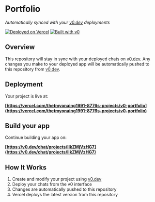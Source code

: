 # Portfolio

*Automatically synced with your [v0.dev](https://v0.dev) deployments*

[![Deployed on Vercel](https://img.shields.io/badge/Deployed%20on-Vercel-black?style=for-the-badge&logo=vercel)](https://vercel.com/thetmyonaing1991-8776s-projects/v0-portfolio)
[![Built with v0](https://img.shields.io/badge/Built%20with-v0.dev-black?style=for-the-badge)](https://v0.dev/chat/projects/IlkZMjVzHG7)

## Overview

This repository will stay in sync with your deployed chats on [v0.dev](https://v0.dev).
Any changes you make to your deployed app will be automatically pushed to this repository from [v0.dev](https://v0.dev).

## Deployment

Your project is live at:

**[https://vercel.com/thetmyonaing1991-8776s-projects/v0-portfolio](https://vercel.com/thetmyonaing1991-8776s-projects/v0-portfolio)**

## Build your app

Continue building your app on:

**[https://v0.dev/chat/projects/IlkZMjVzHG7](https://v0.dev/chat/projects/IlkZMjVzHG7)**

## How It Works

1. Create and modify your project using [v0.dev](https://v0.dev)
2. Deploy your chats from the v0 interface
3. Changes are automatically pushed to this repository
4. Vercel deploys the latest version from this repository